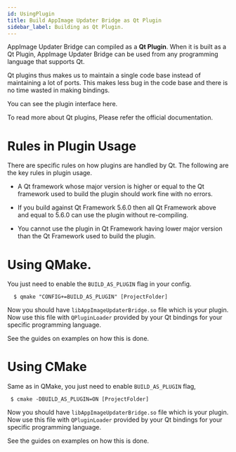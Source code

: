 ```yaml
---
id: UsingPlugin
title: Build AppImage Updater Bridge as Qt Plugin
sidebar_label: Building as Qt Plugin.
---
```


AppImage Updater Bridge can compiled as a **Qt Plugin**. When it is built as a Qt Plugin, AppImage Updater Bridge can be used from any programming language that supports Qt.

Qt plugins thus makes us to maintain a single code base instead of maintaining a lot of ports. This makes less bug in the code base and there is no time wasted in making bindings.

You can see the plugin interface here.

To read more about Qt plugins, Please refer the official documentation.

# Rules in Plugin Usage

There are specific rules on how plugins are handled by Qt. The following are the key rules in plugin usage.

* A Qt framework whose major version is higher or equal to the Qt framework 
  used to build the plugin should work fine with no errors. 

* If you build against Qt Framework 5.6.0 then all Qt Framework above and equal to 
  5.6.0 can use the plugin without re-compiling.

* You cannot use the plugin in Qt Framework having lower major version than the 
  Qt Framework used to build the plugin.


# Using QMake.

You just need to enable the ```BUILD_AS_PLUGIN``` flag in your config.
```
  $ qmake "CONFIG+=BUILD_AS_PLUGIN" [ProjectFolder]
```

Now you should have ```libAppImageUpdaterBridge.so``` file which is your plugin. Now use this file
with ```QPluginLoader``` provided by your Qt bindings for your specific programming language.

See the guides on examples on how this is done.

# Using CMake

Same as in QMake, you just need to enable ```BUILD_AS_PLUGIN``` flag,

```
 $ cmake -DBUILD_AS_PLUGIN=ON [ProjectFolder]
```

Now you should have ```libAppImageUpdaterBridge.so``` file which is your plugin. Now use this file
with ```QPluginLoader``` provided by your Qt bindings for your specific programming language.

See the guides on examples on how this is done.
